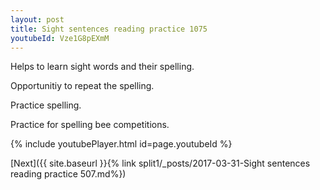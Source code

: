 ```yaml
---
layout: post
title: Sight sentences reading practice 1075
youtubeId: Vze1G8pEXmM
---
```

 
 
Helps to learn sight words and their spelling.

Opportunitiy to repeat the spelling. 

Practice spelling. 
 
Practice for spelling bee competitions. 
 
{% include youtubePlayer.html id=page.youtubeId %}
 
 

[Next]({{ site.baseurl }}{% link  split1/_posts/2017-03-31-Sight sentences reading practice 507.md%})
 

